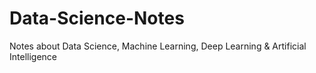 # Data-Science-Notes
Notes about Data Science, Machine Learning, Deep Learning &amp; Artificial Intelligence

